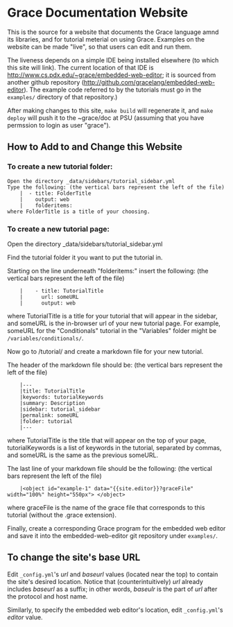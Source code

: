 # Grace Documentation Website

This is the source for a website that documents the Grace language amnd its libraries, and for tutorial meterial on using Grace.  Examples on the website can be made "live", so that users can edit and run them.

The liveness depends on a simple IDE being installed elsewhere (to which this site will link).  The current location of that IDE is http://www.cs.pdx.edu/~grace/embedded-web-editor; it is sourced from another github repository (http://github.com/gracelang/embedded-web-editor).  The example code referred to
by the tutorials must go in the `examples/` directory of that repository.)

After making changes to this site, `make build` will regenerate it, and `make deploy` will push it to the ~grace/doc at PSU (assuming that you have permssion to login as user "grace").

## How to Add to and Change this Website


### To create a new tutorial folder:

    Open the directory _data/sidebars/tutorial_sidebar.yml
    Type the following: (the vertical bars represent the left of the file)
        |  - title: FolderTitle
        |    output: web
        |    folderitems:
    where FolderTitle is a title of your choosing.

### To create a new tutorial page:

Open the directory _data/sidebars/tutorial_sidebar.yml

Find the tutorial folder it you want to put the tutorial in.

Starting on the line underneath "folderitems:" insert the following: (the vertical bars represent the left of the file)

        |    - title: TutorialTitle
        |      url: someURL
        |      output: web

where TutorialTitle is a title for your tutorial that will appear in the sidebar, and someURL is the in-browser url of your new tutorial page. For example, someURL for the "Conditionals" tutorial in the "Variables" folder might be `/variables/conditionals/`.

Now go to /tutorial/ and create a markdown file for your new tutorial.

The header of the markdown file should be: (the vertical bars represent the left of the file)

        |---
        |title: TutorialTitle
        |keywords: tutorialKeywords
        |summary: Description
        |sidebar: tutorial_sidebar
        |permalink: someURL
        |folder: tutorial
        |---

where TutorialTitle is the title that will appear on the top of your page, tutorialKeywords is a list of keywords in the tutorial, separated by commas, and someURL is the same as the previous someURL.

The last line of your markdown file should be the following: (the vertical bars represent the left of the file)

        |<object id="example-1" data="{{site.editor}}?graceFile" width="100%" height="550px"> </object>

where graceFile is the name of the grace file that corresponds to this tutorial (without the .grace extension).

Finally, create a corresponding Grace program for the embedded web editor and save it into the embedded-web-editor git repository under `examples/`.

## To change the site's base URL

Edit `_config.yml`'s _url_ and _baseurl_ values (located near the top) to contain the site's desired location.  Notice that (counterintuitively) _url_ already includes _baseurl_ as a suffix; in other words, _baseulr_ is the part of _url_ after the protocol and host name.

Similarly, to specify the embedded web editor's location, edit `_config.yml`'s _editor_ value.
